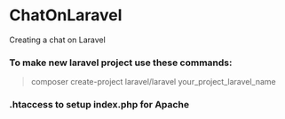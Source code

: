 # ChatOnLaravel
Creating a chat on Laravel 

### To make new laravel project use these commands:
> composer create-project laravel/laravel your_project_laravel_name

### .htaccess to setup index.php for Apache
>
